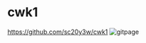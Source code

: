 # cwk1
https://github.com/sc20y3w/cwk1
![gitpage](https://user-images.githubusercontent.com/103154972/162368407-bf07c335-1108-4f07-be6b-84913bc08518.png)

